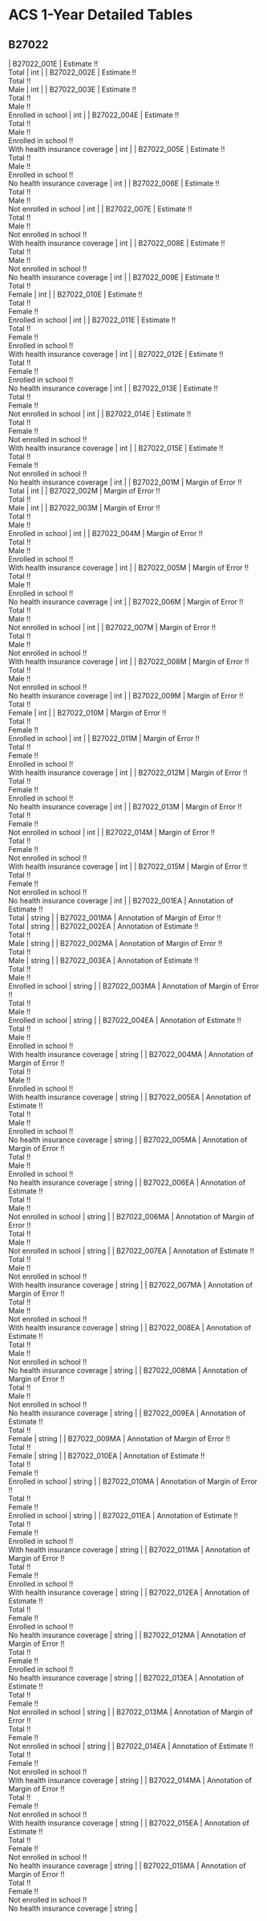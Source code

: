 # ACS 1-Year Detailed Tables

## B27022

| B27022_001E | Estimate !!<br>Total | int |
| B27022_002E | Estimate !!<br>Total !!<br>Male | int |
| B27022_003E | Estimate !!<br>Total !!<br>Male !!<br>Enrolled in school | int |
| B27022_004E | Estimate !!<br>Total !!<br>Male !!<br>Enrolled in school !!<br>With health insurance coverage | int |
| B27022_005E | Estimate !!<br>Total !!<br>Male !!<br>Enrolled in school !!<br>No health insurance coverage | int |
| B27022_006E | Estimate !!<br>Total !!<br>Male !!<br>Not enrolled in school | int |
| B27022_007E | Estimate !!<br>Total !!<br>Male !!<br>Not enrolled in school !!<br>With health insurance coverage | int |
| B27022_008E | Estimate !!<br>Total !!<br>Male !!<br>Not enrolled in school !!<br>No health insurance coverage | int |
| B27022_009E | Estimate !!<br>Total !!<br>Female | int |
| B27022_010E | Estimate !!<br>Total !!<br>Female !!<br>Enrolled in school | int |
| B27022_011E | Estimate !!<br>Total !!<br>Female !!<br>Enrolled in school !!<br>With health insurance coverage | int |
| B27022_012E | Estimate !!<br>Total !!<br>Female !!<br>Enrolled in school !!<br>No health insurance coverage | int |
| B27022_013E | Estimate !!<br>Total !!<br>Female !!<br>Not enrolled in school | int |
| B27022_014E | Estimate !!<br>Total !!<br>Female !!<br>Not enrolled in school !!<br>With health insurance coverage | int |
| B27022_015E | Estimate !!<br>Total !!<br>Female !!<br>Not enrolled in school !!<br>No health insurance coverage | int |
| B27022_001M | Margin of Error !!<br>Total | int |
| B27022_002M | Margin of Error !!<br>Total !!<br>Male | int |
| B27022_003M | Margin of Error !!<br>Total !!<br>Male !!<br>Enrolled in school | int |
| B27022_004M | Margin of Error !!<br>Total !!<br>Male !!<br>Enrolled in school !!<br>With health insurance coverage | int |
| B27022_005M | Margin of Error !!<br>Total !!<br>Male !!<br>Enrolled in school !!<br>No health insurance coverage | int |
| B27022_006M | Margin of Error !!<br>Total !!<br>Male !!<br>Not enrolled in school | int |
| B27022_007M | Margin of Error !!<br>Total !!<br>Male !!<br>Not enrolled in school !!<br>With health insurance coverage | int |
| B27022_008M | Margin of Error !!<br>Total !!<br>Male !!<br>Not enrolled in school !!<br>No health insurance coverage | int |
| B27022_009M | Margin of Error !!<br>Total !!<br>Female | int |
| B27022_010M | Margin of Error !!<br>Total !!<br>Female !!<br>Enrolled in school | int |
| B27022_011M | Margin of Error !!<br>Total !!<br>Female !!<br>Enrolled in school !!<br>With health insurance coverage | int |
| B27022_012M | Margin of Error !!<br>Total !!<br>Female !!<br>Enrolled in school !!<br>No health insurance coverage | int |
| B27022_013M | Margin of Error !!<br>Total !!<br>Female !!<br>Not enrolled in school | int |
| B27022_014M | Margin of Error !!<br>Total !!<br>Female !!<br>Not enrolled in school !!<br>With health insurance coverage | int |
| B27022_015M | Margin of Error !!<br>Total !!<br>Female !!<br>Not enrolled in school !!<br>No health insurance coverage | int |
| B27022_001EA | Annotation of Estimate !!<br>Total | string |
| B27022_001MA | Annotation of Margin of Error !!<br>Total | string |
| B27022_002EA | Annotation of Estimate !!<br>Total !!<br>Male | string |
| B27022_002MA | Annotation of Margin of Error !!<br>Total !!<br>Male | string |
| B27022_003EA | Annotation of Estimate !!<br>Total !!<br>Male !!<br>Enrolled in school | string |
| B27022_003MA | Annotation of Margin of Error !!<br>Total !!<br>Male !!<br>Enrolled in school | string |
| B27022_004EA | Annotation of Estimate !!<br>Total !!<br>Male !!<br>Enrolled in school !!<br>With health insurance coverage | string |
| B27022_004MA | Annotation of Margin of Error !!<br>Total !!<br>Male !!<br>Enrolled in school !!<br>With health insurance coverage | string |
| B27022_005EA | Annotation of Estimate !!<br>Total !!<br>Male !!<br>Enrolled in school !!<br>No health insurance coverage | string |
| B27022_005MA | Annotation of Margin of Error !!<br>Total !!<br>Male !!<br>Enrolled in school !!<br>No health insurance coverage | string |
| B27022_006EA | Annotation of Estimate !!<br>Total !!<br>Male !!<br>Not enrolled in school | string |
| B27022_006MA | Annotation of Margin of Error !!<br>Total !!<br>Male !!<br>Not enrolled in school | string |
| B27022_007EA | Annotation of Estimate !!<br>Total !!<br>Male !!<br>Not enrolled in school !!<br>With health insurance coverage | string |
| B27022_007MA | Annotation of Margin of Error !!<br>Total !!<br>Male !!<br>Not enrolled in school !!<br>With health insurance coverage | string |
| B27022_008EA | Annotation of Estimate !!<br>Total !!<br>Male !!<br>Not enrolled in school !!<br>No health insurance coverage | string |
| B27022_008MA | Annotation of Margin of Error !!<br>Total !!<br>Male !!<br>Not enrolled in school !!<br>No health insurance coverage | string |
| B27022_009EA | Annotation of Estimate !!<br>Total !!<br>Female | string |
| B27022_009MA | Annotation of Margin of Error !!<br>Total !!<br>Female | string |
| B27022_010EA | Annotation of Estimate !!<br>Total !!<br>Female !!<br>Enrolled in school | string |
| B27022_010MA | Annotation of Margin of Error !!<br>Total !!<br>Female !!<br>Enrolled in school | string |
| B27022_011EA | Annotation of Estimate !!<br>Total !!<br>Female !!<br>Enrolled in school !!<br>With health insurance coverage | string |
| B27022_011MA | Annotation of Margin of Error !!<br>Total !!<br>Female !!<br>Enrolled in school !!<br>With health insurance coverage | string |
| B27022_012EA | Annotation of Estimate !!<br>Total !!<br>Female !!<br>Enrolled in school !!<br>No health insurance coverage | string |
| B27022_012MA | Annotation of Margin of Error !!<br>Total !!<br>Female !!<br>Enrolled in school !!<br>No health insurance coverage | string |
| B27022_013EA | Annotation of Estimate !!<br>Total !!<br>Female !!<br>Not enrolled in school | string |
| B27022_013MA | Annotation of Margin of Error !!<br>Total !!<br>Female !!<br>Not enrolled in school | string |
| B27022_014EA | Annotation of Estimate !!<br>Total !!<br>Female !!<br>Not enrolled in school !!<br>With health insurance coverage | string |
| B27022_014MA | Annotation of Margin of Error !!<br>Total !!<br>Female !!<br>Not enrolled in school !!<br>With health insurance coverage | string |
| B27022_015EA | Annotation of Estimate !!<br>Total !!<br>Female !!<br>Not enrolled in school !!<br>No health insurance coverage | string |
| B27022_015MA | Annotation of Margin of Error !!<br>Total !!<br>Female !!<br>Not enrolled in school !!<br>No health insurance coverage | string |

